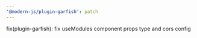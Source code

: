 ```yaml
---
'@modern-js/plugin-garfish': patch
---
```


fix(plugin-garfish): fix useModules component props type and cors  config
